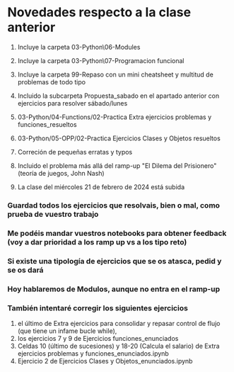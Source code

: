 # Novedades respecto a la clase anterior

1. Incluye la carpeta 03-Python\06-Modules

2. Incluye la carpeta 03-Python\07-Programacion funcional

3. Incluye la carpeta 99-Repaso con un mini cheatsheet y multitud de problemas de todo tipo

4. Incluido la subcarpeta Propuesta_sabado en el apartado anterior con ejercicios para resolver sábado/lunes

5. 03-Python/04-Functions/02-Practica Extra ejercicios problemas y funciones_resueltos

6. 03-Python/05-OPP/02-Practica Ejercicios Clases y Objetos resueltos

7. Correción de pequeñas erratas y typos

8. Incluido el problema más allá del ramp-up "El Dilema del Prisionero" (teoría de juegos, John Nash)

9. La clase del miércoles 21 de febrero de 2024 está subida





### Guardad todos los ejercicios que resolvais, bien o mal, como prueba de vuestro trabajo
### Me podéis mandar vuestros notebooks para obtener feedback (voy a dar prioridad a los ramp up vs a los tipo reto)

### Si existe una tipología de ejercicios que se os atasca, pedid y se os dará

### Hoy hablaremos de Modulos, aunque no entra en el ramp-up

### También intentaré corregir los siguientes ejercicios 

1. el último de Extra ejercicios para consolidar y repasar control de flujo (que tiene un infame bucle while),
2. los ejercicios 7 y 9 de Ejercicios funciones_enunciados
3. Celdas 10 (último de sucesiones) y 18-20 (Calcula el salario) de Extra ejercicios problemas y funciones_enunciados.ipynb
4. Ejercicio 2 de Ejercicios Clases y Objetos_enunciados.ipynb